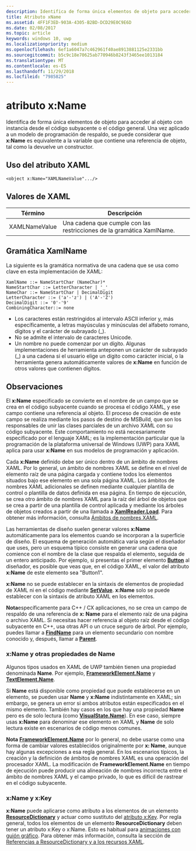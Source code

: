 ```yaml
---
description: Identifica de forma única elementos de objeto para acceder al objeto con instancia desde el código subyacente o el código general.
title: Atributo xName
ms.assetid: 4FF1F3ED-903A-4305-B2BD-DCD29E0C9E6D
ms.date: 02/08/2017
ms.topic: article
keywords: windows 10, uwp
ms.localizationpriority: medium
ms.openlocfilehash: 6ef1a6047a7c462961f40ae8913881125e2331bb
ms.sourcegitcommit: b5c9c18e70625ab770946b8243f3465ee1013184
ms.translationtype: MT
ms.contentlocale: es-ES
ms.lasthandoff: 11/29/2018
ms.locfileid: "7985825"
---
```

# <a name="xname-attribute"></a>atributo x:Name


Identifica de forma única elementos de objeto para acceder al objeto con instancia desde el código subyacente o el código general. Una vez aplicado a un modelo de programación de respaldo, se puede considerar que **x:Name** es equivalente a la variable que contiene una referencia de objeto, tal como la devuelve un constructor.

## <a name="xaml-attribute-usage"></a>Uso del atributo XAML

``` syntax
<object x:Name="XAMLNameValue".../>
```

## <a name="xaml-values"></a>Valores de XAML

| Término | Descripción |
|------|-------------|
| XAMLNameValue | Una cadena que cumple con las restricciones de la gramática XamlName. |

##  <a name="xamlname-grammar"></a> Gramática XamlName

La siguiente es la gramática normativa de una cadena que se usa como clave en esta implementación de XAML:

``` syntax
XamlName ::= NameStartChar (NameChar)*
NameStartChar ::= LetterCharacter | '_'
NameChar ::= NameStartChar | DecimalDigit
LetterCharacter ::= ('a'-'z') | ('A'-'Z')
DecimalDigit ::= '0'-'9'
CombiningCharacter::= none
```

-   Los caracteres están restringidos al intervalo ASCII inferior y, más específicamente, a letras mayúsculas y minúsculas del alfabeto romano, dígitos y el carácter de subrayado (\_).
-   No se admite el intervalo de caracteres Unicode.
-   Un nombre no puede comenzar por un dígito. Algunas implementaciones de herramienta anteponen un carácter de subrayado (_) a una cadena si el usuario elige un dígito como carácter inicial, o la herramienta genera automáticamente valores de **x:Name** en función de otros valores que contienen dígitos.

## <a name="remarks"></a>Observaciones

El **x:Name** especificado se convierte en el nombre de un campo que se crea en el código subyacente cuando se procesa el código XAML, y ese campo contiene una referencia al objeto. El proceso de creación de este campo se realiza mediante los pasos de destino de MSBuild, que son los responsables de unir las clases parciales de un archivo XAML con su código subyacente. Este comportamiento no está necesariamente especificado por el lenguaje XAML; es la implementación particular que la programación de la plataforma universal de Windows (UWP) para XAML aplica para usar **x:Name** en sus modelos de programación y aplicación.

Cada **x:Name** definido debe ser único dentro de un ámbito de nombres XAML. Por lo general, un ámbito de nombres XAML se define en el nivel de elemento raíz de una página cargada y contiene todos los elementos situados bajo ese elemento en una sola página XAML. Los ámbitos de nombres XAML adicionales se definen mediante cualquier plantilla de control o plantilla de datos definida en esa página. En tiempo de ejecución, se crea otro ámbito de nombres XAML para la raíz del árbol de objetos que se crea a partir de una plantilla de control aplicada y mediante los árboles de objetos creados a partir de una llamada a [**XamlReader.Load**](https://msdn.microsoft.com/library/windows/apps/br228048). Para obtener más información, consulta [Ámbitos de nombres XAML](xaml-namescopes.md).

Las herramientas de diseño suelen generar valores **x:Name** automáticamente para los elementos cuando se incorporan a la superficie de diseño. El esquema de generación automática varía según el diseñador que uses, pero un esquema típico consiste en generar una cadena que comience con el nombre de la clase que respalda el elemento, seguida de un entero anticipado. Por ejemplo, si presentas el primer elemento [**Button**](https://msdn.microsoft.com/library/windows/apps/br209265) al diseñador, es posible que veas que, en el código XAML, el valor del atributo **x:Name** de este elemento sea "Button1".

**x:Name** no se puede establecer en la sintaxis de elementos de propiedad de XAML ni en el código mediante [**SetValue**](https://msdn.microsoft.com/library/windows/apps/br242361). **x:Name** solo se puede establecer con la sintaxis de atributo XAML en los elementos.

**Nota**específicamente para C++ / CX aplicaciones, no se crea un campo de respaldo de una referencia de **x: Name** para el elemento raíz de una página o archivo XAML. Si necesitas hacer referencia al objeto raíz desde el código subyacente en C++, usa otras API o un cruce seguro de árbol. Por ejemplo, puedes llamar a [**FindName**](https://msdn.microsoft.com/library/windows/apps/br208715) para un elemento secundario con nombre conocido y, después, llamar a [**Parent**](https://msdn.microsoft.com/library/windows/apps/br208739).

### <a name="xname-and-other-name-properties"></a>x:Name y otras propiedades de Name

Algunos tipos usados en XAML de UWP también tienen una propiedad denominada **Name**. Por ejemplo, [**FrameworkElement.Name**](https://msdn.microsoft.com/library/windows/apps/br208735) y [**TextElement.Name**](https://msdn.microsoft.com/library/windows/apps/hh702125).

Si **Name** está disponible como propiedad que puede establecerse en un elemento, se pueden usar **Name** y **x:Name** indistintamente en XAML; sin embargo, se genera un error si ambos atributos están especificados en el mismo elemento. También hay casos en los que hay una propiedad **Name** pero es de solo lectura (como [**VisualState.Name**](https://msdn.microsoft.com/library/windows/apps/br209031)). En ese caso, siempre usas **x:Name** para denominar ese elemento en XAML y **Name** de solo lectura existe en escenarios de código menos comunes.

**Nota** [**FrameworkElement.Name**](https://msdn.microsoft.com/library/windows/apps/br208735) por lo general, no debe usarse como una forma de cambiar valores establecidos originalmente por **x: Name**, aunque hay algunas excepciones a esa regla general. En los escenarios típicos, la creación y la definición de ámbitos de nombres XAML es una operación del procesador XAML. La modificación de **FrameworkElement.Name** en tiempo de ejecución puede producir una alineación de nombres incorrecta entre el ámbito de nombres XAML y el campo privado, lo que es difícil de rastrear en el código subyacente.

### <a name="xname-and-xkey"></a>x:Name y x:Key

**x:Name** puede aplicarse como atributo a los elementos de un elemento [**ResourceDictionary**](https://msdn.microsoft.com/library/windows/apps/br208794) y actuar como sustituto del [atributo x:Key](x-key-attribute.md). Por regla general, todos los elementos de un elemento **ResourceDictionary** deben tener un atributo x:Key o x:Name. Esto es habitual para [animaciones con guión gráfico](https://msdn.microsoft.com/library/windows/apps/mt187354). Para obtener más información, consulta la sección de [Referencias a ResourceDictionary y a los recursos XAML](https://msdn.microsoft.com/library/windows/apps/mt187273).

